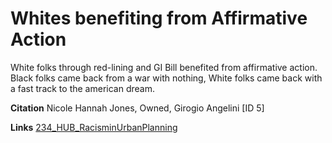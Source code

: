 # Whites benefiting from Affirmative Action

White folks through red-lining and GI Bill benefited from affirmative action. Black folks came back from a war with nothing, White folks came back with a fast track to the american dream. 

**Citation**
Nicole Hannah Jones, Owned, Girogio Angelini [ID 5]

**Links**
[234_HUB_RacisminUrbanPlanning](234_HUB_RacisminUrbanPlanning.md)

